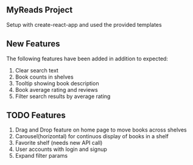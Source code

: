 ## MyReads Project
Setup with create-react-app and used the provided templates

## New Features
The following features have been added in addition to expected:
1. Clear search text
2. Book counts in shelves
3. Tooltip showing book description
4. Book average rating and reviews
5. Filter search results by average rating

## TODO Features
1. Drag and Drop feature on home page to move books across shelves
2. Carousel(horizontal) for continuos display of books in a shelf
3. Favorite shelf (needs new API call)
4. User accounts with login and signup
5. Expand filter params